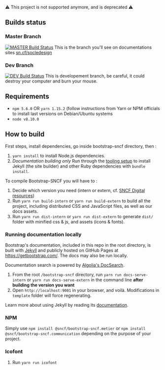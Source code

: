 ⚠️ This project is not supported anymore, and is deprecated ⚠️

## Builds status

### Master Branch
[![MASTER Build Status](https://travis-ci.com/SNCFdevelopers/bootstrap-sncf.svg?branch=master)](https://travis-ci.com/SNCFdevelopers/bootstrap-sncf) This is the branch you'll see on documentations sites [sn.cf/socledesign](http://sn.cf/socledesign)

### Dev Branch
[![DEV Build Status](https://travis-ci.com/SNCFdevelopers/bootstrap-sncf.svg?branch=dev)](https://travis-ci.com/SNCFdevelopers/bootstrap-sncf) This is developement branch, be careful, it could destroy your computer and burn your mouse.

## Requirements

- `npm 5.6.0` OR `yarn 1.15.2` (follow instructions from Yarn or NPM officials to install last versions on Debian/Ubuntu systems
- `node v8.10.0`

## How to build

First steps, install dependencies, go inside bootstrap-sncf directory, then :

1. `yarn install` to install Node.js dependencies.
2. _Documentation building only_ Run through the [tooling setup](https://getbootstrap.com/docs/4.0/getting-started/build-tools/#tooling-setup) to install Jekyll (the site builder) and other Ruby dependencies with `bundle install`.

To compile Bootstrap-SNCF you will have to :

1. Decide which version you need (intern or extern, cf. [SNCF Digital resources](http://sn.cf/socledesign))
2. Run `yarn run build-intern` or `yarn run build-extern` to build all the project, including distributed CSS and JavaScript files, as well as our docs assets.
3. Run `yarn run dist-intern` or `yarn run dist-extern` to generate `dist/` folder with minified css & js, and assets (icons & fonts).

### Running documentation locally

Bootstrap's documentation, included in this repo in the root directory, is built with [Jekyll](https://jekyllrb.com/) and publicly hosted on GitHub Pages at <https://getbootstrap.com/>. The docs may also be run locally.

Documentation search is powered by [Algolia's DocSearch](https://community.algolia.com/docsearch/).

1. From the root `/bootstrap-sncf` directory, run `yarn run docs-serve-intern` or `yarn run docs-serve-extern` in the command line **after building the version you want**
2. Open `http://localhost:9001` in your browser, and voilà. Modifications in `template` folder will force regenerating.

Learn more about using Jekyll by reading its [documentation](https://jekyllrb.com/docs/home/).

### NPM

Simply use `npm install @sncf/bootstrap-sncf.metier` or `npm install @sncf/bootstrap-sncf.communication` depending on the purpose of your project.

### Icofont

1. Run `yarn run icofont`
